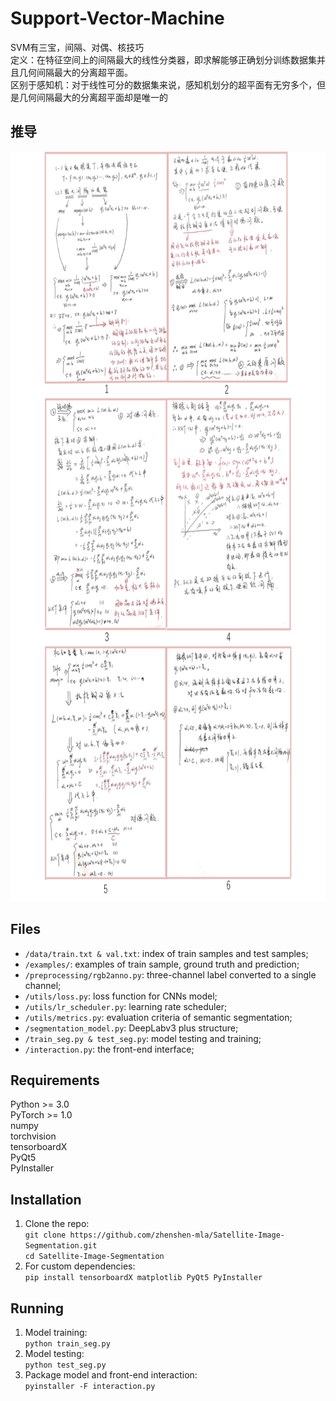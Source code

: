 # Support-Vector-Machine
SVM有三宝，间隔、对偶、核技巧  
定义：在特征空间上的间隔最大的线性分类器，即求解能够正确划分训练数据集并且几何间隔最大的分离超平面。  
区别于感知机：对于线性可分的数据集来说，感知机划分的超平面有无穷多个，但是几何间隔最大的分离超平面却是唯一的
  
## 推导  
 <div align=left><img width="700" height="1200" src="https://github.com/zhenshen-mla/Support-Vector-Machine/blob/master/examples/total.png"/></div>  

## Files
  * `/data/train.txt & val.txt`: index of train samples and test samples;
  * `/examples/`: examples of train sample, ground truth and prediction;   
  * `/preprocessing/rgb2anno.py`: three-channel label converted to a single channel;   
  * `/utils/loss.py`: loss function for CNNs model;   
  * `/utils/lr_scheduler.py`: learning rate scheduler;
  * `/utils/metrics.py`: evaluation criteria of semantic segmentation;   
  * `/segmentation_model.py`: DeepLabv3 plus structure;
  * `/train_seg.py & test_seg.py`: model testing and training;
  * `/interaction.py`: the front-end interface;
  
## Requirements  

  Python >= 3.0  
  PyTorch >= 1.0  
  numpy  
  torchvision  
  tensorboardX  
  PyQt5  
  PyInstaller  
  

## Installation
  1. Clone the repo:   
    ```
    git clone https://github.com/zhenshen-mla/Satellite-Image-Segmentation.git   
    ```   
    ```
    cd Satellite-Image-Segmentation   
    ```
  2. For custom dependencies:   
    ```
    pip install tensorboardX matplotlib PyQt5 PyInstaller   
    ```

## Running
  1. Model training:   
    ```
    python train_seg.py   
    ```   
  2. Model testing:   
    ```
    python test_seg.py   
    ```
  3. Package model and front-end interaction:   
    ```
    pyinstaller -F interaction.py   
    ```

